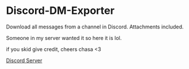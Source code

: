 # Discord-DM-Exporter
Download all messages from a channel in Discord. Attachments included.

Someone in my server wanted it so here it is lol.

if you skid give credit, cheers
chasa <3


[Discord Server](https://chasa.wtf/discord)
